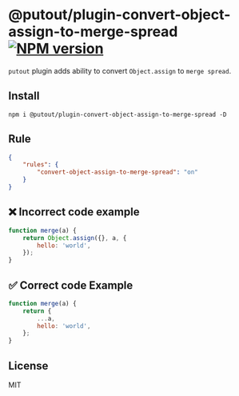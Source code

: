 # @putout/plugin-convert-object-assign-to-merge-spread [![NPM version][NPMIMGURL]][NPMURL]

[NPMIMGURL]: https://img.shields.io/npm/v/@putout/plugin-convert-object-assign-to-merge-spread.svg?style=flat&longCache=true
[NPMURL]: https://npmjs.org/package/@putout/plugin-convert-object-assign-to-merge-spread"npm"

`putout` plugin adds ability to convert `Object.assign` to `merge spread`.

## Install

```
npm i @putout/plugin-convert-object-assign-to-merge-spread -D
```

## Rule

```json
{
    "rules": {
        "convert-object-assign-to-merge-spread": "on"
    }
}
```

## ❌ Incorrect code example

```js
function merge(a) {
    return Object.assign({}, a, {
        hello: 'world',
    });
}
```

## ✅ Correct code Example

```js
function merge(a) {
    return {
        ...a,
        hello: 'world',
    };
}
```

## License

MIT
